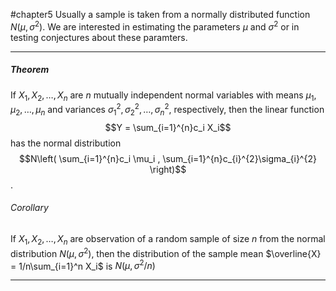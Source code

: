 #chapter5 
Usually a sample is taken from a normally distributed function $N(\mu ,\sigma^2)$. We are interested in estimating the parameters $\mu$ and $\sigma^2$ or in testing conjectures about these paramters.


---
##### Theorem 


If $X_1 , X_2 ,\dots , X_n$ are $n$ mutually independent normal variables with means $\mu_1 , \mu_2 , \dots , \mu_n$ and variances $\sigma_{1}^{2} , \sigma_{2}^{2}, \dots , \sigma_{n}^{2}$, respectively, then the linear function $$Y = \sum_{i=1}^{n}c_i X_i$$ has the normal distribution $$N\left( \sum_{i=1}^{n}c_i \mu_i , \sum_{i=1}^{n}c_{i}^{2}\sigma_{i}^{2} \right)$$.


###### Corollary
If $X_1 , X_2 ,\dots , X_n$ are observation of a random sample of size $n$ from the normal distribution $N(\mu ,\sigma^2 )$, then the distribution of the sample mean $\overline{X} = 1/n\sum_{i=1}^n X_i$ is $N(\mu , \sigma^2 /n)$

---